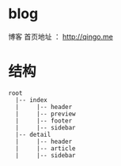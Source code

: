 # blog

博客
首页地址 ： http://qingo.me

# 结构
```
root
  |-- index
  |     |-- header
  |     |-- preview
  |     |-- footer
  |     |-- sidebar
  |-- detail
  |     |-- header
  |     |-- article
  |     |-- sidebar
```